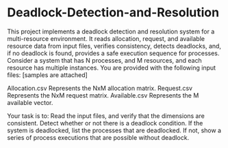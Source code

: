 # Deadlock-Detection-and-Resolution
 This project implements a deadlock detection and resolution system for a multi-resource environment. It reads allocation, request, and available resource data from input files, verifies consistency, detects deadlocks, and, if no deadlock is found, provides a safe execution sequence for processes.
Consider a system that has N processes, and M resources, and each resource has multiple instances.
You are provided with the following input files: [samples are attached]

Allocation.csv	Represents the NxM allocation matrix.
Request.csv	Represents the NxM request matrix.
Available.csv	Represents the M available vector.

Your task is to:
Read the input files, and verify that the dimensions are consistent.
Detect whether or not there is a deadlock condition.
If the system is deadlocked, list the processes that are deadlocked.
If not, show a series of process executions that are possible without deadlock.

